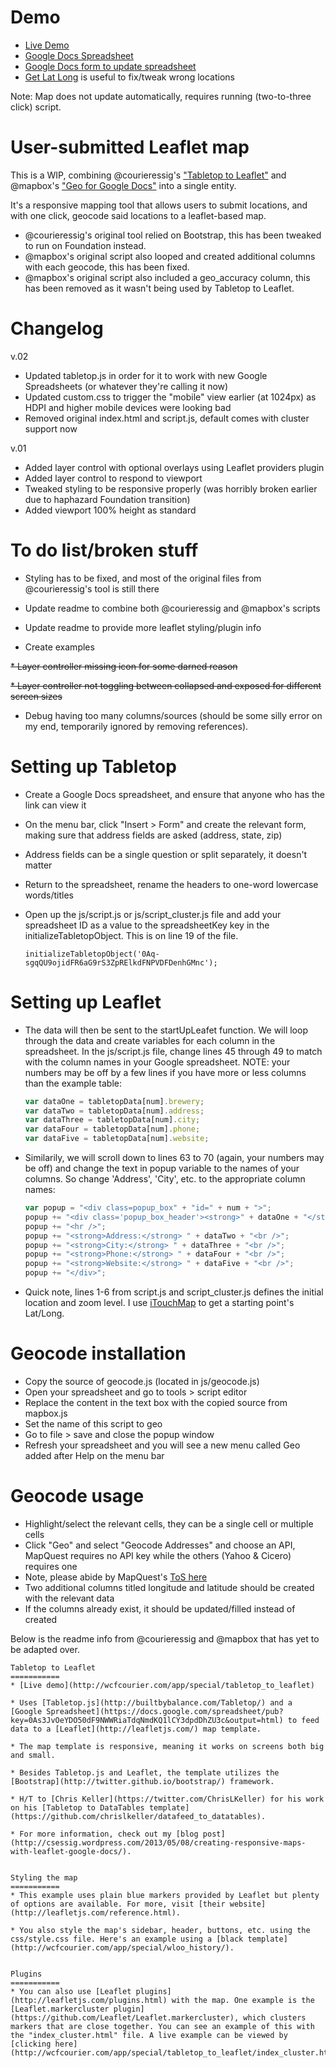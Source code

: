 Demo
===========

* [Live Demo](http://www.sctimesapps.com/kaitest/user-submitted-leaflet/index_cluster.html)
* [Google Docs Spreadsheet](https://docs.google.com/spreadsheet/pub?key=0Aq-sgqQU9ojidFR6aG9rS3ZpRElkdFNPVDFDenhGMnc&output=html)
* [Google Docs form to update spreadsheet](https://docs.google.com/forms/d/1StWOf16sCyrTxvXzvnDR7gJKp1AvLQNlMoDQ0oczJSs/viewform)
* [Get Lat Long]("http://getlatlon.yohman.com") is useful to fix/tweak wrong locations

Note: Map does not update automatically, requires running (two-to-three click) script.


User-submitted Leaflet map
===========
This is a WIP, combining @courieressig's ["Tabletop to Leaflet"](https://github.com/csessig86/tabletop_to_leaflet) and @mapbox's ["Geo for Google Docs"](https://github.com/mapbox/geo-googledocs) into a single entity.

It's a responsive mapping tool that allows users to submit locations, and with one click, geocode said locations to a leaflet-based map.

* @courieressig's original tool relied on Bootstrap, this has been tweaked to run on Foundation instead. 
* @mapbox's original script also looped and created additional columns with each geocode, this has been fixed. 
* @mapbox's original script also included a geo_accuracy column, this has been removed as it wasn't being used by Tabletop to Leaflet.

Changelog
===========

v.02
* Updated tabletop.js in order for it to work with new Google Spreadsheets (or whatever they're calling it now)
* Updated custom.css to trigger the "mobile" view earlier (at 1024px) as HDPI and higher mobile devices were looking bad
* Removed original index.html and script.js, default comes with cluster support now


v.01 
* Added layer control with optional overlays using Leaflet providers plugin
* Added layer control to respond to viewport
* Tweaked styling to be responsive properly (was horribly broken earlier due to haphazard Foundation transition)
* Added viewport 100% height as standard


To do list/broken stuff
===========
* Styling has to be fixed, and most of the original files from @courieressig's tool is still there

* Update readme to combine both @courieressig and @mapbox's scripts

* Update readme to provide more leaflet styling/plugin info

* Create examples

~~* Layer controller missing icon for some darned reason~~

~~* Layer controller not toggling between collapsed and exposed for different screen sizes~~

* Debug having too many columns/sources (should be some silly error on my end, temporarily ignored by removing references).

Setting up Tabletop
===========
* Create a Google Docs spreadsheet, and ensure that anyone who has the link can view it

* On the menu bar, click "Insert > Form" and create the relevant form, making sure that address fields are asked (address, state, zip)

* Address fields can be a single question or split separately, it doesn't matter

* Return to the spreadsheet, rename the headers to one-word lowercase words/titles

* Open up the js/script.js or js/script_cluster.js file and add your spreadsheet ID as a value to the spreadsheetKey key in the initializeTabletopObject. This is on line 19 of the file.
	```
	initializeTabletopObject('0Aq-sgqQU9ojidFR6aG9rS3ZpRElkdFNPVDFDenhGMnc');
	```

Setting up Leaflet
===========
* The data will then be sent to the startUpLeafet function. We will loop through the data and create variables for each column in the spreadsheet. In the js/script.js file, change lines 45 through 49 to match with the column names in your Google spreadsheet. NOTE: your numbers may be off by a few lines if you have more or less columns than the example table:
	```javascript
	var dataOne = tabletopData[num].brewery;
	var dataTwo = tabletopData[num].address;
	var dataThree = tabletopData[num].city;
	var dataFour = tabletopData[num].phone;
	var dataFive = tabletopData[num].website;
	```

* Similarily, we will scroll down to lines 63 to 70 (again, your numbers may be off) and change the text in popup variable to the names of your columns. So change 'Address', 'City', etc. to the appropriate column names:
	```javascript
	var popup = "<div class=popup_box" + "id=" + num + ">";
    popup += "<div class='popup_box_header'><strong>" + dataOne + "</strong></div>";
    popup += "<hr />";
    popup += "<strong>Address:</strong> " + dataTwo + "<br />";
    popup += "<strong>City:</strong> " + dataThree + "<br />";
    popup += "<strong>Phone:</strong> " + dataFour + "<br />";
    popup += "<strong>Website:</strong> " + dataFive + "<br />";
    popup += "</div>";
    ```

* Quick note, lines 1-6 from script.js and script_cluster.js defines the initial location and zoom level. I use [iTouchMap](http://itouchmap.com/latlong.html) to get a starting point's Lat/Long.

Geocode installation
===========

* Copy the source of geocode.js (located in js/geocode.js)
* Open your spreadsheet and go to tools > script editor
* Replace the content in the text box with the copied source from mapbox.js
* Set the name of this script to geo
* Go to file > save and close the popup window
* Refresh your spreadsheet and you will see a new menu called Geo added after Help on the menu bar

Geocode usage
===========
* Highlight/select the relevant cells, they can be a single cell or multiple cells
* Click "Geo" and select "Geocode Addresses" and choose an API, MapQuest requires no API key while the others (Yahoo & Cicero) requires one
* Note, please abide by MapQuest's [ToS here](https://developer.mapquest.com/web/products/open/geocoding-service)
* Two additional columns titled longitude and latitude should be created with the relevant data
* If the columns already exist, it should be updated/filled instead of created


Below is the readme info from @courieressig and @mapbox that has yet to be adapted over.


```
Tabletop to Leaflet
===========
* [Live demo](http://wcfcourier.com/app/special/tabletop_to_leaflet)

* Uses [Tabletop.js](http://builtbybalance.com/Tabletop/) and a [Google Spreadsheet](https://docs.google.com/spreadsheet/pub?key=0As3JvOeYDO50dF9NWWRiaTdqNmdKQ1lCY3dpdDhZU3c&output=html) to feed data to a [Leaflet](http://leafletjs.com/) map template.

* The map template is responsive, meaning it works on screens both big and small.

* Besides Tabletop.js and Leaflet, the template utilizes the [Bootstrap](http://twitter.github.io/bootstrap/) framework.

* H/T to [Chris Keller](https://twitter.com/ChrisLKeller) for his work on his [Tabletop to DataTables template](https://github.com/chrislkeller/datafeed_to_datatables).

* For more information, check out my [blog post](http://csessig.wordpress.com/2013/05/08/creating-responsive-maps-with-leaflet-google-docs/).


Styling the map
===========
* This example uses plain blue markers provided by Leaflet but plenty of options are available. For more, visit [their website](http://leafletjs.com/reference.html).

* You also style the map's sidebar, header, buttons, etc. using the css/style.css file. Here's an example using a [black template](http://wcfcourier.com/app/special/wloo_history/).


Plugins
===========
* You can also use [Leaflet plugins](http://leafletjs.com/plugins.html‎) with the map. One example is the [Leaflet.markercluster plugin](https://github.com/Leaflet/Leaflet.markercluster), which clusters markers that are close together. You can see an example of this with the "index_cluster.html" file. A live example can be viewed by [clicking here](http://wcfcourier.com/app/special/tabletop_to_leaflet/index_cluster.html).



```